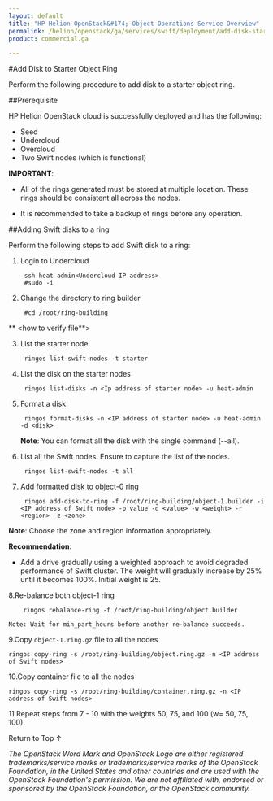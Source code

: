 ```yaml
---
layout: default
title: "HP Helion OpenStack&#174; Object Operations Service Overview"
permalink: /helion/openstack/ga/services/swift/deployment/add-disk-starter/
product: commercial.ga

---
```

<!--UNDER REVISION-->

<script>

function PageRefresh {
onLoad="window.refresh"
}

PageRefresh();

</script>

<!--
<p style="font-size: small;"> <a href=" /helion/openstack/ga/services/object/overview/scale-out-swift/">&#9664; PREV</a> | <a href="/helion/openstack/services/overview/">&#9650; UP</a> | <a href="/helion/openstack/services/overview/"> NEXT &#9654</a> </p>-->


#Add Disk to Starter Object Ring

Perform the following procedure to add disk to a starter object ring. 


##Prerequisite

HP Helion OpenStack cloud is successfully deployed and has the following: 

* Seed
* Undercloud
* Overcloud 
* Two Swift nodes (which is functional)


**IMPORTANT**:  
 
*  All of the rings generated must be stored at multiple location. These rings should be consistent all across the nodes.

* It is recommended to take a backup of rings before any operation.


##Adding Swift disks to a ring


Perform the following steps to add Swift disk to a ring:

1. Login to Undercloud 

		ssh heat-admin<Undercloud IP address> 
		#sudo -i

2. Change the directory to ring builder

		#cd /root/ring-building
** <how to verify file**>


3. List the starter node

		ringos list-swift-nodes -t starter

4. List the disk on the starter nodes

		ringos list-disks -n <Ip address of starter node> -u heat-admin

5. Format a disk

		ringos format-disks -n <IP address of starter node> -u heat-admin -d <disk>

	**Note**: You can format all the disk with the single command (--all).

6. List all the Swift nodes. Ensure to capture the list of the nodes.

		ringos list-swift-nodes -t all

7. Add formatted disk to object-0 ring

		ringos add-disk-to-ring -f /root/ring-building/object-1.builder -i <IP address of Swift node> -p value -d <value> -w <weight> -r <region> -z <zone>

**Note**: Choose the  zone and region information appropriately.

**Recommendation**: 
              
* Add a drive gradually using a weighted approach to avoid degraded performance of Swift cluster. The weight will gradually increase by 25% until it becomes 100%. Initial weight is 25.


8.Re-balance both object-1 ring

		ringos rebalance-ring -f /root/ring-building/object.builder
	
	Note: Wait for min_part_hours before another re-balance succeeds.	
			
9.Copy `object-1.ring.gz` file to all the nodes

	ringos copy-ring -s /root/ring-building/object.ring.gz -n <IP address of Swift nodes>
	

10.Copy container file to all the nodes

	ringos copy-ring -s /root/ring-building/container.ring.gz -n <IP address of Swift nodes>

11.Repeat steps from 7 - 10 with the weights 50, 75, and 100 (w= 50, 75, 100).


 
<a href="#top" style="padding:14px 0px 14px 0px; text-decoration: none;"> Return to Top &#8593; </a>


*The OpenStack Word Mark and OpenStack Logo are either registered trademarks/service marks or trademarks/service marks of the OpenStack Foundation, in the United States and other countries and are used with the OpenStack Foundation's permission. We are not affiliated with, endorsed or sponsored by the OpenStack Foundation, or the OpenStack community.*